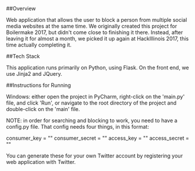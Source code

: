 ##Overview

Web application that allows the user to block a person from multiple social media websites at the same time.  We originally created this project for Boilermake 2017, but didn't come close to finishing it there.  Instead, after leaving it for almost a month, we picked it up again at HackIllinois 2017, this time actually completing it.

##Tech Stack

This application runs primarily on Python, using Flask.  On the front end, we use Jinja2 and JQuery.


##Instructions for Running

Windows: either open the project in PyCharm, right-click on the 'main.py' file, and click 'Run', or navigate to the root directory of the project and double-click on the 'main' file.  

NOTE: in order for searching and blocking to work, you need to have a config.py file.  That config needs four things, in this format:

consumer_key = ""
consumer_secret = ""
access_key = ""
access_secret = ""

You can generate these for your own Twitter account by registering your web application with Twitter.
